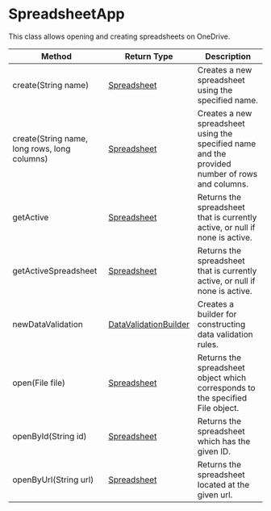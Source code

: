 # SpreadsheetApp
This class allows opening and creating spreadsheets on OneDrive.

|Method|Return Type|Description|
|-|-|-
create(String name)|[Spreadsheet](./Spreadsheet)|Creates a new spreadsheet using the specified name.<br />
create(String name, long rows, long columns)|[Spreadsheet](./Spreadsheet)|Creates a new spreadsheet using the specified name and the provided number of rows and columns.<br />
getActive|[Spreadsheet](./Spreadsheet)|Returns the spreadsheet that is currently active, or null if none is active.<br />
getActiveSpreadsheet|[Spreadsheet](./Spreadsheet)|Returns the spreadsheet that is currently active, or null if none is active.<br />
newDataValidation|[DataValidationBuilder](./DataValidationBuilder)|Creates a builder for constructing data validation rules.<br />
open(File file)|[Spreadsheet](./Spreadsheet)|Returns the spreadsheet object which corresponds to the specified File object.<br />
openById(String id)|[Spreadsheet](./Spreadsheet)|Returns the spreadsheet which has the given ID.<br />
openByUrl(String url)|[Spreadsheet](./Spreadsheet)|Returns the spreadsheet located at the given url.<br />
